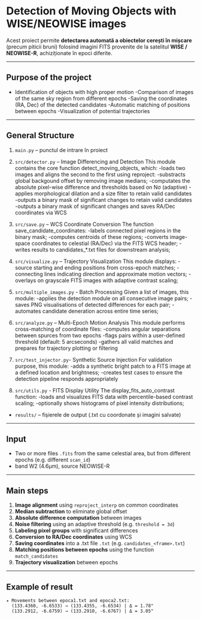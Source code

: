 # Detection of Moving Objects with WISE/NEOWISE images

Acest proiect permite **detectarea automată a obiectelor cerești în mișcare** (precum piticii bruni) folosind imagini FITS provenite de la satelitul **WISE / NEOWISE-R**, achiziționate în epoci diferite.

---

## Purpose of the project

- Identification of objects with high proper motion
-Comparison of images of the same sky region from different epochs
-Saving the coordinates (RA, Dec) of the detected candidates
-Automatic matching of positions between epochs
-Visualization of potential trajectories

---

## General Structure

1. `main.py` – punctul de intrare în proiect
  
2. `src/detector.py` – Image Differencing and Detection
  This module contains the core function detect_moving_objects, which:
  -loads two images and aligns the second to the first using reproject:
  -substracts global backgound offset by removing image medians;
  -computates the absolute pixel-wise difference and thresholds based on Nσ (adaptive)
  -applies morphological dilation and a size filter to retain valid candidates
  -outputs a binary mask of significant changes to retain valid candidates
  -outputs a binary mask of significant changes and saves RA/Dec coordinates via WCS
  
3. `src/save.py` – WCS Coordinate Conversion
 The function save_candidate_coordinates:
  -labels connected pixel regions in the binary mask;
  -computes centroids of these regions;
  -converts image-space coordinates to celestial (RA/Dec) via the FITS WCS header;
  -writes results to candidates_*.txt files for downstream analysis;
  
4. `src/visualize.py` – Trajectory Visualization
  This module displays:
  -source starting and ending positions from cross-epoch matches;
  -connecting lines indicating direction and approximate motion vectors;
  -overlays on grayscale FITS images with adaptive contrast scaling;
  
5. `src/multiple_images.py` - Batch Processing
  Given a list of images, this module:
  -applies the detection module on all consecutive image pairs;
  -saves PNG visualisations of detected differences for each pair;
  -automates candidate deneration across entire time series;
  
6. `src/analyze.py` – Multi-Epoch Motion Analysis
  This module performs cross-matching of coordinate files:
  -computes angular separations between spurces from two epochs
  -flags pairs within a user-defined threshold (default: 5 arcseconds)
  -gathers all valid matches and prepares for trajectory plotting or filtering
  
7. `src/test_injector.py`- Synthetic Source Injection
  For validation purpose, this module:
  -adds a synthetic bright patch to a FITS image at a defined location and brightness;
  -creates test cases to ensure the detection pipeline responds appropriately

8. `src/utils.py` - FITS Display Utility
  The display_fits_auto_contrast function:
  -loads and visualizes FITS data with percentile-based contrast scaling;
  -optionally shows histograms of pixel intensity distributions;
  
- `results/` – fișierele de output (.txt cu coordonate și imagini salvate)

---

## Input

- Two or more files `.fits` from the same celestial area, but from different epochs (e.g. different `scan_id`)
- band W2 (4.6μm), source NEOWISE-R

---

## Main steps

1. **Image alignment** using `reproject_interp` on common coordinates
2. **Median subtraction** to eliminate global offset
3. **Absolute difference computation** between images
4. **Noise filtering** using an adaptive threshold (e.g. `threshold = 3σ`)
5. **Labeling pixel groups** with significant differences
6. **Conversion to RA/Dec coordinates** using WCS
7. **Saving coordinates** into a .txt file `.txt` (e.g. `candidates_<frame>.txt`)
8. **Matching positions between epochs** using the function `match_candidates`
9. **Trajectory visualization** between epochs

---

## Example of result

```text
✦ Movements between epoca1.txt and epoca2.txt:
  (133.4360, -6.6533) → (133.4355, -6.6534) | Δ = 1.78"
  (133.2912, -6.6759) → (133.2910, -6.6767) | Δ = 3.05"


